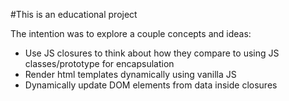 #This is an educational project

The intention was to explore a couple concepts and ideas:

-   Use JS closures to think about how they compare to using JS classes/prototype for encapsulation
-   Render html templates dynamically using vanilla JS
-   Dynamically update DOM elements from data inside closures
